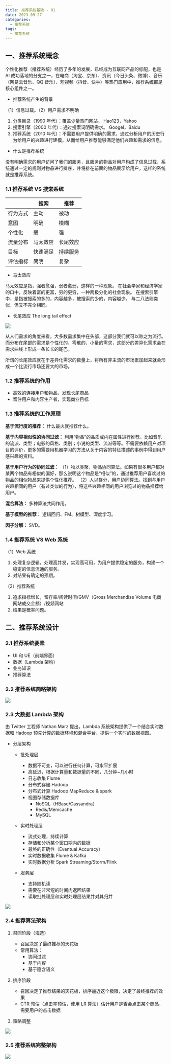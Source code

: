 ```yaml
---
title: 推荐系统基础 - 01
date: 2023-09-27
categories:
  - 推荐系统
tags:
  - 推荐系统
---
```


## 一、推荐系统概念

个性化推荐（推荐系统）经历了多年的发展，已经成为互联网产品的标配，也是 AI 成功落地的分支之一，在电商（淘宝、京东）、资讯（今日头条、微博）、音乐（网易云音乐、QQ 音乐）、短视频（抖音、快手）等热门应用中，推荐系统都是核心组件之一。

- 推荐系统产生的背景

（1）信息过载。（2）用户需求不明确

1. 分类目录（1990 年代）：覆盖少量热门网站。 Hao123，Yahoo
2. 搜索引擎（2000 年代）：通过搜索词明确需求。 Googel，Baidu
3. 推荐系统（2010 年代）：不需要用户提供明确的需求，通过分析用户的历史行为给用户的兴趣进行建模，从而给用户推荐能够满足他们兴趣和需求的信息。

- 什么是推荐系统

没有明确需求的用户访问了我们的服务，且服务的物品对用户构成了信息过载，系统通过一定的规则对物品进行排序，并将排在前面的物品展示给用户，这样的系统就是推荐系统。

### 1.1 推荐系统 VS 搜索系统

|          | 搜索     | 推荐     |
| -------- | -------- | -------- |
| 行为方式 | 主动     | 被动     |
| 意图     | 明确     | 模糊     |
| 个性化   | 弱       | 强       |
| 流量分布 | 马太效应 | 长尾效应 |
| 目标     | 快速满足 | 持续服务 |
| 评估指标 | 简明     | 复杂     |

- 马太效应

马太效应是指，强者愈强，弱者愈弱，这样的一种现象。
在社会学家和经济学家的口中，反映着富的更富，穷的更穷，一种两极分化的社会现象。
在搜索引擎中，是指被搜索的多的，内容越多，被搜索的少的，内容越少。
与二八法则类似，但又不完全相同。

- 长尾效应 The long tail effect

![](/recommedation/01.jpg)

从人们需求的角度来看，大多数需求集中在头部，这部分我们就可以称之为流行。而分布在尾部的需求是个性化的、零散的、小量的需求，这部分的差异化需求会在需求曲线上形成一条长长的尾巴。

所谓的长尾效应就在于差异化需求的数量上，将所有非主流的市场累加起来就会形成一个比流行市场还要大的市场。

### 1.2 推荐系统的作用

- 高效的连接用户和物品，发现长尾商品
- 留住用户和内容生产者，实现商业目标

### 1.3 推荐系统的工作原理

**基于流行度的推荐：** 什么最火就推荐什么。

**基于内容相似性的协同过滤：** 利用“物品”的品质或内在属性进行推荐。比如音乐的流派、类型；电影的风格、类别；小说的类型、流派等等。不需要依赖用户对项目的评价，更多的需要用机器学习的方法从关于内容的特征描述的事例中得到用户感兴趣的资料。

**基于用户行为的协同过滤：**
（1）物以类聚，物品协同算法。如果有很多用户都对某两个物品有相似的偏好，那么说明这个物品是“相似”的，通过推荐用户喜欢过的物品的相似物品来提供个性化推荐。
（2）人以群分，用户协同算法。找到与用户兴趣相同的用户（有过类似的行为），将这些兴趣相同的用户浏览过的物品推荐给用户。

**混合算法：** 多种算法共同作用。

**基于模型的推荐：** 逻辑回归、FM、树模型、深度学习。

**因子分解：** SVD。

### 1.4 推荐系统 VS Web 系统

（1）Web 系统

1. 处理复杂逻辑，处理高并发，实现高可用，为用户提供稳定的服务，构建一个稳定的信息流通的服务。
2. 对结果有确定的预期。

（2）推荐系统

1. 追求指标增长，留存率/阅读时间/GMV（Gross Merchandise Volume 电商网站成交金额）/视频网站
2. 结果是概率问题。

## 二、推荐系统设计

### 2.1 推荐系统要素

- UI 和 UE（前端界面）
- 数据（Lambda 架构）
- 业务知识
- 推荐算法

### 2.2 推荐系统简略架构

![](/recommedation/02.png)

### 2.3 大数据 Lambda 架构

由 Twitter 工程师 Nathan Marz 提出。Lambda 系统架构提供了一个结合实时数据和 Hadoop 预先计算的数据环境和混合平台，提供一个实时的数据视图。

- 分层架构

  - 批处理层

    - 数据不可变，可以进行任何计算，可水平扩展
    - 高延迟，根据计算量和数据量的不同，几分钟~几小时
    - 日志收集 Flume
    - 分布式存储 Hadoop
    - 分布式计算 Hadoop MapReduce & spark
    - 视图存储数据库
      - NoSQL（HBase/Cassandra）
      - Redis/Memcache
      - MySQL

  - 实时处理层

    - 流式处理，持续计算
    - 存储和分析某个窗口期内的数据
    - 最终的正确性（Eventual Accuracy）
    - 实时数据收集 Flume & Kafka
    - 实时数据分析 Spark Streaming/Storm/Flink

  - 服务层
    - 支持随机读
    - 需要在非常短的时间内返回结果
    - 读取批处理层和实时处理层结果并对其归并

![](/recommedation/03_Lambda.png)

### 2.4 推荐算法架构

1. 召回阶段（海选）

   - 召回决定了最终推荐的天花板
   - 常用算法：
     - 协同过滤
     - 基于内容
     - 基于隐含语义

2. 排序阶段

   - 召回决定了推荐结果的天花板，排序逼近这个极限，决定了最终推荐的效果
   - CTR 预估（点击率预估，使用 LR 算法）估计用户是否会点击某个商品，需要用户的点击数据

3. 策略调整

![](/recommedation/04.png)

### 2.5 推荐系统完整架构

![](/recommedation/05.png)
